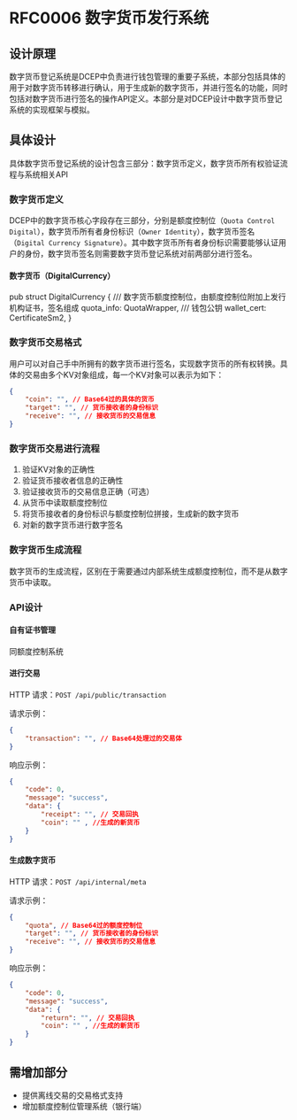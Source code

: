 # RFC0006 数字货币发行系统

## 设计原理

数字货币登记系统是DCEP中负责进行钱包管理的重要子系统，本部分包括具体的用于对数字货币转移进行确认，用于生成新的数字货币，并进行签名的功能，同时包括对数字货币进行签名的操作API定义。本部分是对DCEP设计中数字货币登记系统的实现框架与模拟。

## 具体设计

具体数字货币登记系统的设计包含三部分：数字货币定义，数字货币所有权验证流程与系统相关API

### 数字货币定义

DCEP中的数字货币核心字段存在三部分，分别是额度控制位（`Quota Control Digital`），数字货币所有者身份标识（`Owner Identity`），数字货币签名（`Digital Currency Signature`）。其中数字货币所有者身份标识需要能够认证用户的身份，数字货币签名则需要数字货币登记系统对前两部分进行签名。


#### 数字货币（DigitalCurrency）

pub struct DigitalCurrency {
    /// 数字货币额度控制位，由额度控制位附加上发行机构证书，签名组成
    quota_info: QuotaWrapper,
    /// 钱包公钥
    wallet_cert: CertificateSm2,
}

### 数字货币交易格式

用户可以对自己手中所拥有的数字货币进行签名，实现数字货币的所有权转换。具体的交易由多个KV对象组成，每一个KV对象可以表示为如下：

```json
{
    "coin": "", // Base64过的具体的货币
    "target": "", // 货币接收者的身份标识
    "receive": "", // 接收货币的交易信息
}
```

### 数字货币交易进行流程

1. 验证KV对象的正确性
2. 验证货币接收者信息的正确性
3. 验证接收货币的交易信息正确（可选）
4. 从货币中读取额度控制位
5. 将货币接收者的身份标识与额度控制位拼接，生成新的数字货币
6. 对新的数字货币进行数字签名

### 数字货币生成流程

数字货币的生成流程，区别在于需要通过内部系统生成额度控制位，而不是从数字货币中读取。

### API设计

#### 自有证书管理

同额度控制系统

#### 进行交易

HTTP 请求：`POST /api/public/transaction`

请求示例：

```json
{
    "transaction": "", // Base64处理过的交易体
}
```

响应示例：

```json
{
    "code": 0,
    "message": "success",
    "data": {
    	"receipt": "", // 交易回执
        "coin": "" , //生成的新货币
    }
}
```

#### 生成数字货币

HTTP 请求：`POST /api/internal/meta`

请求示例：

```json
{
    "quota", // Base64过的额度控制位
    "target": "", // 货币接收者的身份标识
    "receive": "", // 接收货币的交易信息
}
```

响应示例：

```json
{
    "code": 0,
    "message": "success",
    "data": {
    	"return": "", // 交易回执
        "coin": "" , //生成的新货币
    }
}
```

## 需增加部分

- 提供离线交易的交易格式支持
- 增加额度控制位管理系统（银行端）

### 